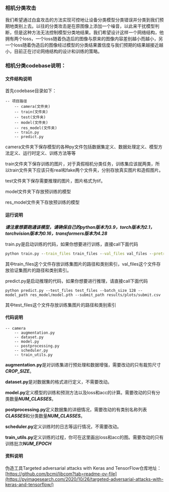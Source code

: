 ### 相机分类攻击
我们希望通过白盒攻击的方法实现可控地让设备分类模型分类错误并分类到我们预期地类别上去。以往的分类攻击是在原图像上添加一个噪音，以此来干扰模型判断，但是这种方法无法控制模型分类地结果。我们希望设计这样一个网络结构，他拥有两个loss，一个loss随着伪造后的图像与原来的图像内容差别越小而越小，另一个loss随着伪造后的图像经过模型的分类结果置信度与我们预期的结果越接近越小，目前正在讨论网络结构的设计和训练的策略。

### 相机分类codebase说明：

#### 文件结构说明

首先codebase目录如下：

```
-- 项目路径
	-- camera(文件夹)
	-- train(文件夹)
	-- test(文件夹)
	-- model(文件夹)
	-- res_model(文件夹)
	-- train.py
	-- predict.py
```

camera文件夹下保存模型的各种py文件包括数据集定义、数据处理定义、模型方法定义、运行时定义、训练方法等等

train文件夹下保存训练的图片，对于真假相机分类任务，训练集应该就两类，所以train文件夹下应该只有real和fake两个文件夹，分别存放真实图片和造假图片。

test文件夹下保存需要推理的图片，图片格式为tif。

model文件夹下存放预训练的模型

res_model文件夹下存放预训练的模型



#### 运行说明

***请注意想要跑通该模型，请确保自己的python版本为3.9，torch版本为2.1，torchvision版本为0.16，transformers版本为4.28***

train.py是启动训练的代码，如果你想要进行训练，直接call下面代码

```cmd
python train.py --train_files train_files --val_files val_files --pretrained_weights_path model/resnet50-19c8e357.pth --batch_size 128 --model_save_path model.pth
```

其中train_files这个文件存放训练集图片的路径和类别索引，val_files这个文件存放验证集图片的路径和类别索引。

predict.py是启动推理的代码，如果你想要进行推理，请直接call下面代码

```
python predict.py --test_files test_files --batch_size 128 --model_path res_model/model.pth --submit_path results/plots/submit.csv
```

其中test_files这个文件存放训练集图片的路径和类别索引



#### 代码说明

```
-- camera
	-- augmentation.py
	-- dataset.py
	-- model.py
	-- postprocessing.py
	-- scheduler.py
	-- train_utils.py
```



**augmentation.py**是对训练集进行预处理和数据增强，需要改动的只有裁剪尺寸***CROP_SIZE***。

**dataset.py**是对数据集的格式进行定义，不需要改动。

**model.py**定义模型的训练和预测方法以及loss和acc的计算。需要改动的只有分类数量***NUM_CLASSES***。

**postprocessing.py**定义数据集的详细情况，需要改动的有类别名称列表***CLASSES***和分类数量***NUM_CLASSES***。

**scheduler.py**定义训练时的日志等运行情况，不需要改动。

**train_utils.py**定义训练的过程，你可在这里画出loss和acc的图。需要改动的只有训练批次***NUM_EPOCH***



#### 资料说明

伪造工具Targeted adversarial attacks with Keras and TensorFlow仓库地址：[https://github.com/bcmi/libcom?tab=readme-ov-file](https://pyimagesearch.com/2020/10/26/targeted-adversarial-attacks-with-keras-and-tensorflow/)


